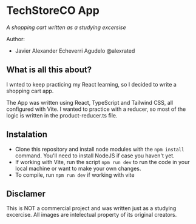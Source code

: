 # TechStoreCO App

_A shopping cart written as a studying excersise_

Author:
- Javier Alexander Echeverri Agudelo @alexrated

## What is all this about?
I wnted to keep practicing my React learning, so I decided to write a shopping cart app.

The App was written using React, TypeScript and Tailwind CSS, all configured with Vite. I wanted to practice with a reducer, so most of the logic is written in the product-reducer.ts file.

## Instalation
- Clone this repository and install node modules with the `npm install` command. You'll need to install NodeJS if case you haven't yet.
- If working with Vite, run the script `npm run dev` to run the code in your local machine or want to make your own changes.
- To compile, run `npm run dev` if working with vite

## Disclamer
This is NOT a commercial project and was written just as a studying excercise. All images are intelectual property of its original creators.